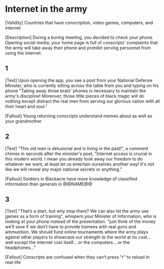 # Internet in the army
[Validity] Countries that have conscription, video games, computers, and internet

[Description] During a boring meeting, you decided to check your phone. Opening social media, your home page is full of conscripts' complaints that the army will take away their phone and prohibit serving personnel from using the internet.

## 1
[Text] Upon opening the app, you see a post from your National Defense Minister, who is currently sitting across the table from you and typing on his phone "Taking away those brats’ phones is necessary to maintain the army's discipline! Moreover, those little pieces of black magic will do nothing except distract the real men from serving our glorious nation with all their heart and soul."

[Fallout] Young returning conscripts understand memes about as well as your grandmother

## 2
[Text] "This old man is delusional and is living in the past!", a comment chimes in seconds after the minister's post, "Internet access is crucial in this modern world. I mean you already took away our freedom to do whatever we want, at least let us entertain ourselves another way! It's not like we will reveal any major national secrets or anything."

[Fallout] Soldiers in Blackacre have more knowledge of classified information than generals in @@NAME@@

## 3
[Text] "That’s a start, but why stop there? We can also let the army use games as a form of training", whispers your Minister of Information, who is looking at your phone instead of the presentation. "just think of the money we’ll save if we don't have to provide trainees with real guns and ammunition. We should fund online tournaments where the army plays against other players to showcase our strength to the world at no cost... well except the internet cost itself... or the computers... or the headphones..."

[Fallout] Conscripts are confused when they can’t press "r" to reload in real-life